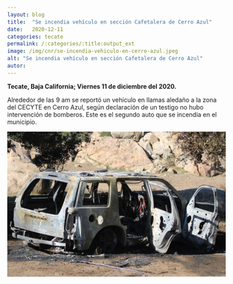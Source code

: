 ```yaml
---
layout: blog
title:  "Se incendia vehículo en sección Cafetalera de Cerro Azul"
date:   2020-12-11
categories: tecate
permalink: /:categories/:title:output_ext
image: /img/cnr/se-incendia-vehiculo-en-cerro-azul.jpeg
alt: "Se incendia vehículo en sección Cafetalera de Cerro Azul"
autor: 
---
```

 
**Tecate, Baja California; Viernes 11 de diciembre del 2020.**

Alrededor de las 9 am se reportó un vehículo en llamas aledaño a la zona del CECYTE en Cerro Azul, según declaración de un testigo no hubo intervención de bomberos. Este es el segundo auto que se incendia en el municipio.

<div id="carouselExampleSlidesOnly" class="carousel slide" data-ride="carousel">
  <div class="carousel-inner">
    <div class="carousel-item active">
       <img class="d-block w-100" src="/img/cnr/se-incendia-vehiculo-en-cerro-azul.jpeg" loading="lazy"  alt="Se incendia vehículo en sección Cafetalera de Cerro Azul">
    </div>
  </div>
</div>